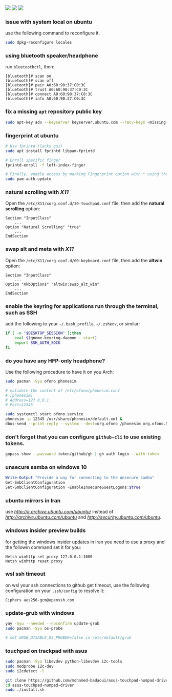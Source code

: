 [![](https://img.shields.io/badge/askubuntu-bookmarks-orange?style=for-the-badge&logo=ubuntu)](https://askubuntu.com/users/425876/parham-alvani?tab=bookmarks)
[![](https://img.shields.io/badge/superuser-bookmarks-black?style=for-the-badge&logo=superuser)](https://superuser.com/users/1199014/parham-alvani?tab=bookmarks)
[![](https://img.shields.io/badge/serverfault-bookmarks-black?style=for-the-badge&logo=serverfault)](https://serverfault.com/users/590681/parham-alvani?tab=bookmarks)

### issue with system local on ubuntu

use the following command to reconfigure it.

```sh
sudo dpkg-reconfigure locales
```

### using bluetooth speaker/headphone

run `bluetoothctl`, then:

```
[bluetooth]# scan on
[bluetooth]# scan off
[bluetooth]# pair A0:60:90:37:C0:3C
[bluetooth]# trust A0:60:90:37:C0:3C
[bluetooth]# connect A0:60:90:37:C0:3C
[bluetooth]# info A0:60:90:37:C0:3C
```

### fix a missing <code>apt</code> repository public key

```sh
sudo apt-key adv --keyserver keyserver.ubuntu.com --recv-keys <missing-public-key>
```

### fingerprint at ubuntu

```sh
# Use fprintd (lacks gui)
sudo apt install fprintd libpam-fprintd

# Enroll specific finger
fprintd-enroll -f left-index-finger

# Finally, enable access by marking Fingerprint option with * using the spacebar key in:
sudo pam-auth-update
```

### natural scrolling with _X11_

Open the `/etc/X11/xorg.conf.d/30-touchpad.conf` file, then add the **natural scrolling** option:

```
Section "InputClass"
    ...
Option "Natural Scrolling" "true"
    ...
EndSection
```

### swap alt and meta with _X11_

Open the `/etc/X11/xorg.conf.d/00-keyboard.conf` file, then add the **altwin** option:

```
Section "InputClass"
    ...
Option "XkbOptions" "altwin:swap_alt_win"
    ...
EndSection
```

### enable the keyring for applications run through the terminal, such as SSH

add the following to your `~/.bash_profile`, `~/.zshenv`, or similar:

```sh
if [ -n "$DESKTOP_SESSION" ];then
    eval $(gnome-keyring-daemon --start)
    export SSH_AUTH_SOCK
fi
```

### do you have any HFP-only headphone?

Use the following procedure to have it on you Arch:

```sh
sudo pacman -Syu ofono phonesim

# validate the content of /etc/ofono/phonesim.conf
# [phonesim]
# Address=127.0.0.1
# Port=12345

sudo systemctl start ofono.service
phonesim -p 12345 /usr/share/phonesim/default.xml &
dbus-send --print-reply --system --dest=org.ofono /phonesim org.ofono.Modem.SetProperty string:"Powered" variant:boolean:"true"
```

### **don't** forget that you can configure `github-cli` to use existing tokens.

```sh
gopass show --password token/github/gh | gh auth login --with-token
```

### unsecure samba on windows 10

```powershell
Write-Output "Provide a way for connecting to the unsecure samba"
Get-SmbClientConfiguration
Set-SmbClientConfiguration -EnableInsecureGuestLogons:$true
```

### ubuntu mirrors in Iran

use _http://ir.archive.ubuntu.com/ubuntu/_ instead of _http://archive.ubuntu.com/ubuntu_ and _http://security.ubuntu.com/ubuntu_.

### windows insider preview builds

for getting the windows insider updates in iran you need to use a proxy and the followin command set it for you:

```
Netsh winhttp set proxy 127.0.0.1:1080
Netsh winhttp reset proxy
```

### wsl ssh timeout

on wsl your ssh connections to github get timeout, use the following configuration on your `.ssh/config` to resolve it:

```
Ciphers aes256-gcm@openssh.com
```

### update-grub with windows

```sh
yay -Syu --needed --noconfirm update-grub
sudo pacman -Syu os-probe

# set GRUB_DISABLE_OS_PROBER=false in /etc/default/grub
```

### touchpad on trackpad with asus

```sh
sudo pacman -Syu libevdev python-libevdev i2c-tools
sudo modprobe i2c-dev
sudo i2cdetect -l

git clone https://github.com/mohamed-badaoui/asus-touchpad-numpad-driver
cd asus-touchpad-numpad-driver
sudo ./install.sh
```
